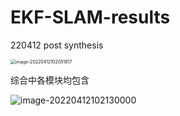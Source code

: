 # EKF-SLAM-results

220412 post synthesis

<img src="C:\Users\KevinZ\AppData\Roaming\Typora\typora-user-images\image-20220412102051817.png" alt="image-20220412102051817" style="zoom:50%;" />

综合中各模块均包含

![image-20220412102130000](C:\Users\KevinZ\AppData\Roaming\Typora\typora-user-images\image-20220412102130000.png)